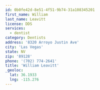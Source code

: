 ```yaml
---
id: 0b0fe42d-8e51-4f51-9b74-31a108345201
first_name: William
last_name: Leavitt
license: DDS
services:
  - dentist
category: Dentists
address: '8320 Arroyo Justin Ave'
city: 'Las Vegas'
state: NV
zip: '89128'
phone: '(702) 774-2641'
title: 'William Leavitt'
_geoloc:
  lat: 36.1933
  lng: -115.276
---
```

